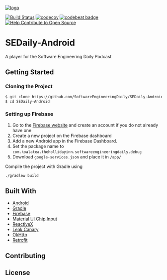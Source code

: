 
[![logo](https://i.imgur.com/3OtP3p8.png)](https://softwareengineeringdaily.com/)

[![Build Status](https://travis-ci.org/SoftwareEngineeringDaily/SEDaily-Android.svg?branch=develop)](https://travis-ci.org/SoftwareEngineeringDaily/SEDaily-Android)
[![codecov](https://codecov.io/gh/SoftwareEngineeringDaily/SEDaily-Android/branch/develop/graph/badge.svg)](https://codecov.io/gh/SoftwareEngineeringDaily/SEDaily-Android)
[![codebeat badge](https://codebeat.co/badges/a5d6976a-9163-491b-8618-0673b703529a)](https://codebeat.co/projects/github-com-softwareengineeringdaily-sedaily-android-develop)
[![Help Contribute to Open Source](https://www.codetriage.com/softwareengineeringdaily/sedaily-android/badges/users.svg)](https://www.codetriage.com/softwareengineeringdaily/sedaily-android)

# SEDaily-Android

A player for the Software Engineering Daily Podcast

## Getting Started

### Cloning the Project
```sh
$ git clone https://github.com/SoftwareEngineeringDaily/SEDaily-Android.git
$ cd SEDaily-Android
```

### Setting up Firebase
1. Go to the [Firebase website](https://firebase.google.com/) and create an account if you do not already have one
2. Create a new project on the Firebase dashboard
3. Add a new Android app in the Firebase Dashboard.
4. Set the package name to `com.koalatea.thehollidayinn.softwareengineeringdaily.debug`
5. Download `google-services.json` and place it in `/app/`


Compile the project with Gradle using
```sh
./gradlew build
```


## Built With

* [Android](https://www.android.com/)
* [Gradle](https://gradle.org/)
* [Firebase](https://firebase.google.com/)
* [Material UI Chip Input](https://github.com/TeamWertarbyte/material-ui-chip-input)
* [ReactiveX](http://reactivex.io/)
* [Leak Canary](https://github.com/square/leakcanary)
* [OkHttp](https://github.com/square/okhttp)
* [Retrofit](https://github.com/square/retrofit)

## Contributing

## License
